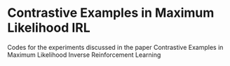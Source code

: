 # Contrastive Examples in Maximum Likelihood IRL
Codes for the experiments discussed in the paper Contrastive Examples in Maximum Likelihood Inverse Reinforcement Learning
